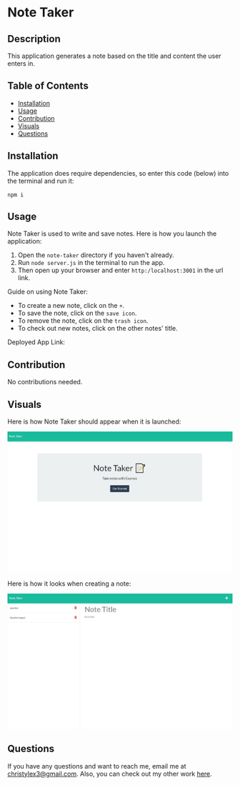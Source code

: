 # Note Taker

## Description

This application generates a note based on the title and content the user enters in.

## Table of Contents

* [Installation](#installation)
* [Usage](#usage)
* [Contribution](#contribution)
* [Visuals](#visuals)
* [Questions](#questions)

## Installation

The application does require dependencies, so enter this code (below) into the terminal and run it:
```
npm i
```

## Usage

Note Taker is used to write and save notes. Here is how you launch the application:

1. Open the `note-taker` directory if you haven't already.
2. Run `node server.js` in the terminal to run the app.
3. Then open up your browser and enter `http:/localhost:3001` in the url link.

Guide on using Note Taker:

* To create a new note, click on the `+`.
* To save the note, click on the `save icon`.
* To remove the note, click on the `trash icon`.
* To check out new notes, click on the other notes' title.

Deployed App Link: 

## Contribution

No contributions needed.


## Visuals

Here is how Note Taker should appear when it is launched:

![Landing page](./public/assets/images/landing-page.jpg)

Here is how it looks when creating a note:

![Note creation page](./public/assets/images/creating-note.jpg)

## Questions

If you have any questions and want to reach me, email me at <christylex3@gmail.com>. Also, you can check out my other work [here](https://github.com/christylex3).